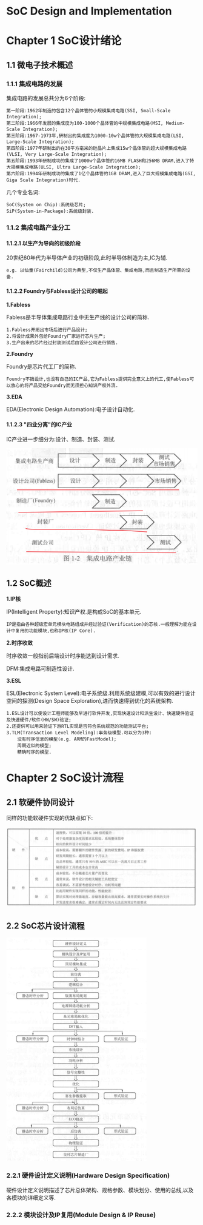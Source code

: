 # SoC Design and Implementation

# Chapter 1 SoC设计绪论

## 1.1 微电子技术概述

### 1.1.1 集成电路的发展

集成电路的发展总共分为6个阶段:

```
第一阶段:1962年制造的包含12个晶体管的小规模集成电路(SSI, Small-Scale Integration);
第二阶段:1966年发展的集成度为100-1000个晶体管的中规模集成电路(MSI, Medium-Scale Integration);
第三阶段:1967-1973年,研制出的集成度为1000-10w个晶体管的大规模集成电路(LSI, Large-Scale Integration);
第四阶段:1977年研制出的在30平方毫米的硅晶片上集成15w个晶体管的超大规模集成电路(VLSI, Very Large-Scale Integration);
第五阶段:1993年研制成功的集成了1000w个晶体管的16MB FLASH和256MB DRAM,进入了特大规模集成电路(ULSI, Ultra Large-Scale Integration);
第六阶段:1994年研制成功的集成了1亿个晶体管的1GB DRAM,进入了巨大规模集成电路(GSI, Giga Scale Integration)时代.
```

几个专业名词:

```
SoC(System on Chip):系统级芯片;
SiP(System-in-Package):系统级封装.
```

### 1.1.2 集成电路产业分工

#### 1.1.2.1 以生产为导向的初级阶段

20世纪60年代为半导体产业的初级阶段,此时半导体制造为主,IC为辅.

```
e.g. 以仙童(Fairchild)公司为典型,不仅生产晶体管、集成电路,而且制造生产所需的设备.
```

#### 1.1.2.2 Foundry与Fabless设计公司的崛起

**1.Fabless**

Fabless是半导体集成电路行业中无生产线的设计公司的简称.

```
1.Fabless开拓出市场后进行产品设计;
2.将设计成果外包给Foundry厂家进行芯片生产;
3.生产出来的芯片经过封装测试后由设计公司进行销售.
```

**2.Foundry**

Foundry是芯片代工厂的简称.

```
Foundry不搞设计,也没有自己的IC产品,它为Fabless提供完全意义上的代工,使Fabless可以放心的将产品交给Foundry而无须担心知识产权外流.
```

**3.EDA**

EDA(Electronic Design Automation):电子设计自动化.

#### 1.1.2.3 "四业分离"的IC产业

IC产业进一步细分为:设计、制造、封装、测试.

![](images/integration_circuit.png)

## 1.2 SoC概述

**1.IP核**

IP(Intelligent Property):知识产权.是构成SoC的基本单元.

```
IP是指由各种超级宏单元模块电路组成并经过验证(Verification)的芯核.一般理解为能在设计中复用的功能模块,也称IP核(IP Core).
```

**2.时序收敛**

时序收敛一般指前后端设计时序能达到设计需求.

DFM:集成电路可制造性设计.

**3.ESL**

ESL(Electronic System Level):电子系统级.利用系统级建模,可以有效的进行设计空间的探测(Design Space Exploration),进而快速得到优化的系统架构.

```
1.ESL设计可以使设计工程师能够及早进行软件开发,实现快速设计和派生设计、快速硬件验证及快速硬件/软件(HW/SW)验证;
2.还提供可以用来验证下游RTL实现是否符合系统规范的功能测试平台;
3.TLM(Transaction Level Modeling):事务级模型.可以分为3种:
	没有时序信息的模型(e.g. ARM的FastModel);
	周期近似的模型;
	精确时序的模型.
```

# Chapter 2 SoC设计流程

## 2.1 软硬件协同设计

同样的功能软硬件实现的优缺点如下:

![](images/hw_sw_design_feature.png)

## 2.2 SoC芯片设计流程

![](images/chip_design_flow.png)



### 2.2.1 硬件设计定义说明(Hardware Design Specification)

硬件设计定义说明描述了芯片总体架构、规格参数、模块划分、使用的总线,以及各模块的详细定义等.

### 2.2.2 模块设计及IP复用(Module Design & IP Reuse)



